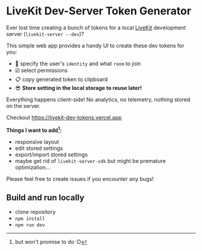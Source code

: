 # LiveKit Dev-Server Token Generator

Ever lost time creating a bunch of tokens for a local [LiveKit](https://livekit.io/) development server (`livekit-server --dev`)?

This simple web app provides a handy UI to create these dev tokens for you:
- 🪪 specify the user's `identity` and what `room` to join
- ☑️ select permissions
- 📋 copy generated token to clipboard
- 😎 **Store setting in the local storage to reuse later!**

Everything happens client-side! No analytics, no telemetry, nothing stored on the server.

Checkout https://livekit-dev-tokens.vercel.app

**Things I want to add[^1]:**
- responsive layout
- edit stored settings
- export/import stored settings
- maybe get rid of `livekit-server-sdk` but might be premature optimization...

Please feel free to create issues if you encounter any bugs!


[^1]: but won't promise to do :D


## Build and run locally
- clone repository
- `npm install`
- `npm run dev`
